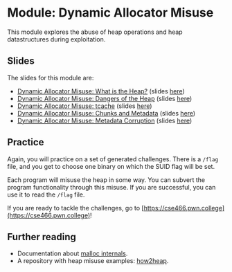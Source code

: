 # Module: Dynamic Allocator Misuse

This module explores the abuse of heap operations and heap datastructures during exploitation.

## Slides

The slides for this module are:

- [Dynamic Allocator Misuse: What is the Heap?](https://youtu.be/coAJ4KyrWmY) (slides [here](https://docs.google.com/presentation/d/16XMoNQQB_jP0odRvQFhgMi3Neo9VR0g1jBvBXKYBnh0/edit))
- [Dynamic Allocator Misuse: Dangers of the Heap](https://youtu.be/Cr9IeGQxFoc) (slides [here](https://docs.google.com/presentation/d/1T5XruKzTxlpslT50op_wxvFsnsa4gshIM0Tue1f8zc4/edit))
- [Dynamic Allocator Misuse: tcache](https://youtu.be/0jHtqqdVv1Y) (slides [here](https://docs.google.com/presentation/d/13NbUlNvj1Rm-Cc_E_Crp678c-mgzCi0BYfzXIzFB3zI/edit))
- [Dynamic Allocator Misuse: Chunks and Metadata](https://youtu.be/osFevdDR0Xw) (slides [here](https://docs.google.com/presentation/d/1BlapIDslDaWeBPUamdG0i35-yveGvWJHZaW_0dan6sU/edit))
- [Dynamic Allocator Misuse: Metadata Corruption](https://youtu.be/PtpPcGcX020) (slides [here](https://docs.google.com/presentation/d/14SYq0TTVxEGWHNUG1BP66A8liPDD2pqJUs2WrXlCZNE/edit))

## Practice

Again, you will practice on a set of generated challenges.
There is a `/flag` file, and you get to choose one binary on which the SUID flag will be set.

Each program will misuse the heap in some way.
You can subvert the program functionality through this misuse.
If you are successful, you can use it to read the `/flag` file.

If you are ready to tackle the challenges, go to [https://cse466.pwn.college](https://cse466.pwn.college)!

## Further reading

- Documentation about [malloc internals](https://sourceware.org/glibc/wiki/MallocInternals).
- A repository with heap misuse examples: [how2heap](https://github.com/shellphish/how2heap).
